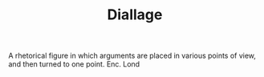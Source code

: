 ---
title: Diallage
letter: D
permalink: "/definitions/bld-diallage.html"
body: A rhetorical figure in which arguments are placed in various points of view,
  and then turned to one point. Enc. Lond
published_at: '2018-07-07'
source: Black's Law Dictionary 2nd Ed (1910)
layout: post
---